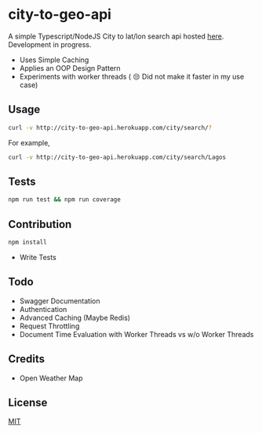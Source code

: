 # city-to-geo-api

A simple Typescript/NodeJS City to lat/lon search api hosted [here](http://city-to-geo-api.herokuapp.com/city/search).
Development in progress.
- Uses Simple Caching
- Applies an OOP Design Pattern
- Experiments with worker threads ( 😒 Did not make it faster in my use case)

## Usage

```bash
curl -v http://city-to-geo-api.herokuapp.com/city/search/?
```
For example,
```bash
curl -v http://city-to-geo-api.herokuapp.com/city/search/Lagos
```

## Tests

```bash
npm run test && npm run coverage
```
## Contribution

```bash
npm install
```
- Write Tests



## Todo
- Swagger Documentation
- Authentication
- Advanced Caching (Maybe Redis)
- Request Throttling
- Document Time Evaluation with Worker Threads vs w/o Worker Threads

## Credits
- Open Weather Map

## License
[MIT](https://choosealicense.com/licenses/mit/)
